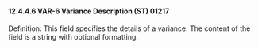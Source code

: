 #### 12.4.4.6 VAR-6 Variance Description (ST) 01217

Definition: This field specifies the details of a variance. The content of the field is a string with optional formatting.
